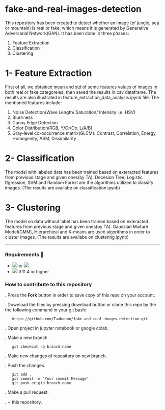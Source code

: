 # fake-and-real-images-detection
This repository has been created to detect whether an image (of jungle, sea or mountain) is real or fake, which means it is generated by Generative Adversarial Network(GAN).
It has been done in three phases: 
1. Feature Extraction
2. Classification
3. Clustering

# 1- Feature Extraction
First of all, we obtained mean and std of some features values of images in both real or fake categoreies, then saved the results in csv dataframe. The results are also illustrated in feature_extraction_data_analysis ipynb file.
The mentioned features include:
1. Noise Detection(Wave Length/ Saturation/ Intensity i.e. HSV)
2. Blurriness
3. Canny Edge Detection
4. Color Distribution(RGB, Y/Cr/Cb, L/A/B)
5. Gray-level co-occurrence matrix(GLCM): Contrast, Correlation, Energy, Homogenity, ASM, Dissimilarity

# 2- Classification
The model with labeled data has been trained based on exteracted features from previous stage and given ones(by TA). Decesion Tree, Logistic Rgression, SVM and Random Forest are the algorithms utilized to classify images. (The results are availabe on classification.ipynb)

# 3- Clustering
The model on data without label has been trained based on exteracted features from previous stage and given ones(by TA). Gaussian Mixture Model(GMM), Hierarchical and K-means are used algorithms in order to cluster images. (The results are availabe on clustering.ipynb)

-----------------------------------------------------------------------------------------------------------------------------------------------------------------------
### Requirements 🔧
* <img src="https://img.shields.io/badge/-Jupyter-05122A?style=flat&logo=jupyter"/> or <img src="https://img.shields.io/badge/-Google Colab-05122A?style=flat&logo=googlecolab"/>
* <img src="https://img.shields.io/badge/-Python-05122A?style=flat&logo=python"/> 3.11.4 or higher

### How to contribute to this repository 
. Press the **Fork** button in order to save copy of this repo on your account.

. Download the files by pressing download button or clone this repo by the the following command in your git bash:

       https://github.com/Taabannn/fake-and-real-images-detection.git
       
. Open project in jupyter notebook or google colab.

. Make a new branch.
 
       git checkout -b branch-name
. Make new changes of repository on new branch.

. Push the changes.

       git add .
       git commit -m "Your commit Message"
       git push origin branch-name
. Make a pull request.

. ⭐ this repository.
